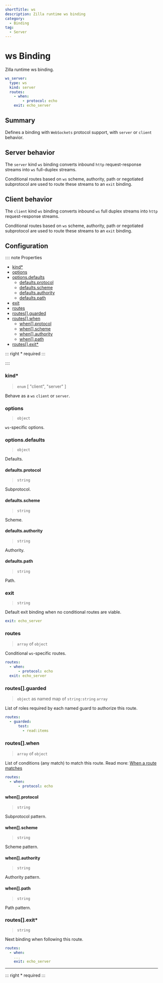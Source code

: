 ```yaml
---
shortTitle: ws
description: Zilla runtime ws binding
category:
  - Binding
tag:
  - Server
---
```


# ws Binding

Zilla runtime ws binding.

```yaml {2}
ws_server:
  type: ws
  kind: server
  routes:
    - when:
        - protocol: echo
    exit: echo_server
```

## Summary

Defines a binding with `WebSockets` protocol support, with `server` or `client` behavior.

## Server behavior

The `server` kind `ws` binding converts inbound `http` request-response streams into `ws` full-duplex streams.

Conditional routes based on `ws` scheme, authority, path or negotiated subprotocol are used to route these streams to an `exit` binding.

## Client behavior

The `client` kind `ws` binding converts inbound `ws` full duplex streams into `http` request-response streams.

Conditional routes based on `ws` scheme, authority, path or negotiated subprotocol are used to route these streams to an `exit` binding.

## Configuration

:::: note Properties

- [kind\*](#kind)
- [options](#options)
- [options.defaults](#options-defaults)
  - [defaults.protocol](#defaults-protocol)
  - [defaults.scheme](#defaults-scheme)
  - [defaults.authority](#defaults-authority)
  - [defaults.path](#defaults-path)
- [exit](#exit)
- [routes](#routes)
- [routes\[\].guarded](#routes-guarded)
- [routes\[\].when](#routes-when)
  - [when\[\].protocol](#when-protocol)
  - [when\[\].scheme](#when-scheme)
  - [when\[\].authority](#when-authority)
  - [when\[\].path](#when-path)
- [routes\[\].exit\*](#routes-exit)

::: right
\* required
:::

::::

### kind\*

> `enum` [ "client", "server" ]

Behave as a `ws` `client` or `server`.

### options

> `object`

`ws`-specific options.

### options.defaults

> `object`

Defaults.

#### defaults.protocol

> `string`

Subprotocol.

#### defaults.scheme

> `string`

Scheme.

#### defaults.authority

> `string`

Authority.

#### defaults.path

> `string`

Path.

### exit

> `string`

Default exit binding when no conditional routes are viable.

```yaml
exit: echo_server
```

### routes

> `array` of `object`

Conditional `ws`-specific routes.

```yaml
routes:
  - when:
      - protocol: echo
  exit: echo_server
```

### routes[].guarded

> `object` as named map of `string:string` `array`

List of roles required by each named guard to authorize this route.

```yaml
routes:
  - guarded:
      test:
        - read:items
```

### routes[].when

> `array` of `object`

List of conditions (any match) to match this route.
Read more: [When a route matches](../../../concepts/config-intro.md#when-a-route-matches)

```yaml
routes:
  - when:
      - protocol: echo
```

#### when[].protocol

> `string`

Subprotocol pattern.

#### when[].scheme

> `string`

Scheme pattern.

#### when[].authority

> `string`

Authority pattern.

#### when[].path

> `string`

Path pattern.

### routes[].exit\*

> `string`

Next binding when following this route.

```yaml
routes:
  - when:
    ...
    exit: echo_server
```

---

::: right
\* required
:::
